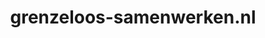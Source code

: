 ---
layout: post
title:  "grenzeloos-samenwerken.nl"
internal_url:  "/dutchgov/grenzeloos-samenwerken.nl.html"
subdomains_count: 2
all_subdomains_count: 2
urls_count: 2
ssl_rank: 0
http_rank: 75
url_link: /data/grenzeloos-samenwerken.nl/urls.txt
all_subdomains_link: /data/grenzeloos-samenwerken.nl/all_subdomains.txt
subdomains_link: /data/grenzeloos-samenwerken.nl/subdomains.txt
categories: dutchgov
---